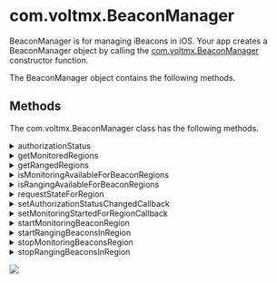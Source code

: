 
com.voltmx.BeaconManager
======================

BeaconManager is for managing iBeacons in iOS. Your app creates a BeaconManager object by calling the [com.voltmx.BeaconManager](com.voltmx_functions.md#BeaconManager) constructor function.

The BeaconManager object contains the following methods.

Methods
-------

The com.voltmx.BeaconManager class has the following methods.


<details close markdown="block"><summary>authorizationStatus</summary> 

* * *

This method helps you know the authorization status of the location services for the application.

### Syntax

```

authorizationStatus();
```

### Input Parameters

None.

### Example

```

var authorizationStatus1 = aBeaconManager.authorizationStatus(); 

```

### Return Values

Returns one of the following strings.

| Constant | Description |
| --- | --- |
| BeaconManagerAuthorizationStatusNotDetermined | The user has not made a choice regarding whether this application can use location services. |
| BeaconManagerAuthorizationStatusRestricted | This application is not authorized to use location services. The user cannot change this application’s status, possibly due to active restrictions such as parental controls being in place |
| BeaconManagerAuthorizationStatusDenied | The user explicitly denied the use of location services for this application or location services are currently disabled in Settings. |
| BeaconManagerAuthorizationStatusAuthorized | This application is authorized to use location services. |

### Remarks

The authorization status of a given application is managed by the system and determined by several factors. Applications must be explicitly authorized to use location services by the user, and location services must currently be enabled for the system. A request for user authorization is displayed automatically when your application first attempts to use location services.

### Availability

Available only on iOS.

* * *

</details>
<details close markdown="block"><summary>getMonitoredRegions</summary> 

* * *

This API gets the Beacon Regions that are currently being monitored. You cannot add regions to this property directly. Instead, you must register regions by calling the [startMonitoringForRegion](#startMon) method.

### Syntax

```

getMonitoredRegions();
```

### Input Parameters

None.

### Example

```

var monitoredRegions = aBeaconManager.getMonitoredRegions(); 			
```

### Return Values

Returns an array containing all of the [BeaconRegion](com.voltmx.beaconregion.md) objects that are being monitored by the [BeaconManager](beacon_manager.md).

### Availability

Available only on iOS.

* * *

</details>
<details close markdown="block"><summary>getRangedRegions</summary> 

* * *

Gets the the [BeaconRegion](com.voltmx.beaconregion.md) objects that are currently being ranged.

### Syntax

```

getRangedRegions();
```

### Input Parameters

None

### Example

```

var rangedRegions1 = aBeaconManager.getRangedRegions(); 
```

### Return Values

Returns an array containing all of the [BeaconRegion](com.voltmx.beaconregion.md) objects that are being ranged by the [BeaconManager](beacon_manager.md).

### Availability

Available only on iOS.

* * *

</details>
<details close markdown="block"><summary>isMonitoringAvailableForBeaconRegions</summary> 

* * *

Determine whether monitoring is available for the beacon regions.

### Syntax

```

isMonitoringAvailableForBeaconRegions();
```

### Input Parameters

None.

### Example

```

var isMonitoringAvailableForBeaconRegions1 = aBeaconManager.isMonitoringAvailableForBeaconRegions();
```

### Return Values

Returns `True` if monitoring is available for the beacon regions, or `false` if it is not.

### Availability

Available only on iOS.

* * *

</details>
<details close markdown="block"><summary>isRangingAvailableForBeaconRegions</summary> 

* * *

Determine whether ranging is available for the beacon regions.

### Syntax

```

isRangingAvailableForBeaconRegions();
```

### Input Parameters

None.

### Example

```

var isRangingAvailableForBeaconRegions1 = aBeaconManager.isRangingAvailableForBeaconRegions();
```

### Return Values

Returns `True` if ranging is available for the beacon regions, or `false` if it is not.

### Availability

Available only on iOS.

* * *

</details>
<details close markdown="block"><summary>requestStateForRegion</summary> 

* * *

Determine the state of the current device relative to the beacon region.

### Syntax

```

requestStateForRegion(  
    beaconRegion);
```

Input Parameters

  
| Parameter | Description |
| --- | --- |
| beaconRegion | The beacon region whose state is queried. |

### Example

```

aBeaconManager.requestStateForRegion(beaconRegion); 

```

### Return Values

None.

### Remarks

This method performs the request asynchronously and delivers the results through the _monitoringCallback_ function that your app sets by calling [setMonitoringStartedForRegionCallback](#setMonit).

### Availability

Available only on iOS.

* * *

</details>
<details close markdown="block"><summary>setAuthorizationStatusChangedCallback</summary> 

* * *

Sets the callback function that retrieves the authorization status changes.

### Syntax

```

setAuthorizationStatusChangedCallback(  
    statusChangedCallbackFunction);
```

### Input Parameters

  
| Parameter | Description |
| --- | --- |
| statusChangedCallback | A callback function that retrieves changes in the authorization status. For details, see the **Remarks** section below. |

### Example

```

aBeaconManager.setAuthorizationStatusChangedCallback(authorizationStatusChanged);
```

### Return Values

None

### Remarks

This method sets a callback function that is invoked whenever the authorization status changes. It enables your app to retrieve status change updates asynchronously whenever they occur. The callback must have the following signature.

function authorizationStatusChanged(Status);

where the callback's _Status_ parameter is a string that contains one of the following values.

| Constant | Description |
| --- | --- |
| BeaconManagerAuthorizationStatusAuthorized | This application is authorized to use location services. |
| BeaconManagerAuthorizationStatusDenied | The user explicitly denied the use of location services for this application or location services are currently disabled in Settings. |
| BeaconManagerAuthorizationStatusNotDetermined | The user has not made a choice regarding whether this application can use location services. |
| BeaconManagerAuthorizationStatusRestricted | This application is not authorized to use location services. The user cannot change this application’s status, possibly due to active restrictions such as parental controls being in place. |

### Availability

Available only on iOS.

* * *

</details>
<details close markdown="block"><summary id="setMonit">setMonitoringStartedForRegionCallback</summary> 

* * *

Sets the monitoring started for region callback.

### Syntax

```

setMonitoringStartedForRegionCallback(  
    regionMonitoringCallback);
```

### Input Parameters

  
| Parameter | Description |
| --- | --- |
| regionMonitoringCallback | A callback function that is invoked when a monitoring starts in an new beacon region. For details, see **Remarks** below. |

### Example

```

aBeaconManager.setMonitoringStartedForRegionCallback(monitoringStartedForRegionCallback); 

```

### Return Values

None

### Remarks

This method sets a callback that informs the app that a new region is being monitored. The callback must have the following signature.

function monitoringStartedForRegionCallback(beaconRegion);

where the callback's _beaconRegion_ parameter is a [BeaconRegion](com.voltmx.beaconregion.md) object that contains the beacon region in which monitoring has started.

### Availability

Available only on iOS.

* * *

</details>
<details close markdown="block"><summary id="startMon">startMonitoringBeaconRegion</summary> 

* * *

Start monitoring for the specified Beacon Region.

### Syntax

```

startMonitoringBeaconRegion(  
    beaconRegion);
```

Input Parameters

  
| Parameter | Description |
| --- | --- |
| beaconRegion | A [BeaconRegion](com.voltmx.beaconregion.md) object that contains the beacon region to monitor. |

### Example

```

aBeaconManager.startMonitoringBeaconRegion(beaconRegion);
```

### Return Values

None

### Remarks

Your app must call this method once for each region it needs to monitor. If an existing region with the same identifier is already being monitored by the application, the old region is replaced by the new one. Region events are delivered through the _monitoringCallback_ function that your app sets by calling [setMonitoringStartedForRegionCallback](#setMonit)..

### Availability

Available only on iOS.

* * *

</details>
<details close markdown="block"><summary>startRangingBeaconsInRegion</summary> 

* * *

Starts ranging beacons in a specified beacon region.

### Syntax

```

startRangingBeaconsInRegion(  
    beaconRegion);
```

### Input Parameters

  
| Parameter | Description |
| --- | --- |
| beaconRegion | A [BeaconRegion](com.voltmx.beaconregion.md) object to use for ranging. |

### Example

```

aBeaconManager.startRangingBeaconsInRegion(beaconRegion); 
```

### Return Values

None.

### Remarks

Your app calls this function once the region monitored state is "`BeaconRegionStateInside`".

### Availability

Available only on iOS.

* * *

</details>
<details close markdown="block"><summary>stopMonitoringBeaconsRegion</summary> 

* * *

Stops monitoring a specified beacon region.

### Syntax

```

stopMonitoringBeaconRegion(  
    beaconRegion);
```

### Input Parameters

  
| Parameter | Description |
| --- | --- |
| beaconRegion | The [BeaconRegion](com.voltmx.beaconregion.md) to stop monitoring. |

### Example

```

aBeaconManager.stopMonitoringBeaconsRegion(beaconRegion); 
```

### Return Values

None

### Availability

Available only on iOS.

* * *

</details>
<details close markdown="block"><summary>stopRangingBeaconsInRegion</summary> 

* * *

Stop ranging beacons in a specified Beacon Region.

### Syntax

```

stopRangingBeaconsInRegion();
```

### Input Parameters

  
| Parameter | Description |
| --- | --- |
| beaconRegion | The [BeaconRegion](com.voltmx.beaconregion.md) to stop ranging. |

### Example

```

aBeaconManager.stopRangingBeaconsInRegion(beaconRegion);
```

### Return Values

None.

### Remarks

If the specified region object is not currently being monitored, this method has no effect. When you call this method, the beacon attributes should be the same object that you registered.

### Availability

Available only on iOS.

* * *
</details>

![](resources/prettify/onload.png)
